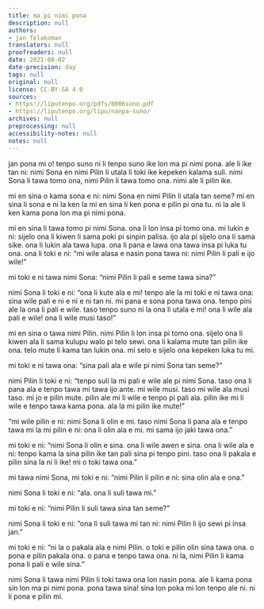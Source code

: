 ```yaml
---
title: ma pi nimi pona
description: null
authors:
- jan Telakoman
translators: null
proofreaders: null
date: 2021-08-02
date-precision: day
tags: null
original: null
license: CC-BY-SA 4.0
sources:
- https://liputenpo.org/pdfs/0006suno.pdf
- https://liputenpo.org/lipu/nanpa-suno/
archives: null
preprocessing: null
accessibility-notes: null
notes: null
---
```


jan pona mi o! tenpo suno ni li tenpo suno ike lon ma pi nimi pona. ale li ike tan ni: nimi Sona en nimi Pilin li utala li toki ike kepeken kalama suli. nimi Sona li tawa tomo ona, nimi Pilin li tawa tomo ona. nimi ale li pilin ike.

mi en sina o kama sona e ni: nimi Sona en nimi Pilin li utala tan seme? mi en sina li sona e ni la ken la mi en sina li ken pona e pilin pi ona tu. ni la ale li ken kama pona lon ma pi nimi pona.

mi en sina li tawa tomo pi nimi Sona. ona li lon insa pi tomo ona. mi lukin e ni: sijelo ona li kiwen li sama poki pi sinpin palisa. ijo ala pi sijelo ona li sama sike. ona li lukin ala tawa lupa. ona li pana e lawa ona tawa insa pi luka tu ona. ona li toki e ni: “mi wile alasa e nasin pona tawa ni: nimi Pilin li pali e ijo wile!”

mi toki e ni tawa nimi Sona: “nimi Pilin li pali e seme tawa sina?”

nimi Sona li toki e ni: “ona li kute ala e mi! tenpo ale la mi toki e ni tawa ona: sina wile pali e ni e ni e ni tan ni. mi pana e sona pona tawa ona. tenpo pini ale la ona li pali e wile. taso tenpo suno ni la ona li utala e mi! ona li wile ala pali e wile! ona li wile musi taso!”

mi en sina o tawa nimi Pilin. nimi Pilin li lon insa pi tomo ona. sijelo ona li kiwen ala li sama kulupu walo pi telo sewi. ona li kalama mute tan pilin ike ona. telo mute li kama tan lukin ona. mi selo e sijelo ona kepeken luka tu mi.

mi toki e ni tawa ona: “sina pali ala e wile pi nimi Sona tan seme?”

nimi Pilin li toki e ni: “tenpo suli la mi pali e wile ale pi nimi Sona. taso ona li pana ala e tenpo tawa mi tawa ijo ante. mi wile musi. taso mi wile ala musi taso. mi jo e pilin mute. pilin ale mi li wile e tenpo pi pali ala. pilin ike mi li wile e tenpo tawa kama pona. ala la mi pilin ike mute!”

“mi wile pilin e ni: nimi Sona li olin e mi. taso nimi Sona li pana ala e tenpo tawa mi la mi pilin e ni: ona li olin ala e mi. mi sama ijo jaki tawa ona.”

mi toki e ni: “nimi Sona li olin e sina. ona li wile awen e sina. ona li wile ala e ni: tenpo kama la sina pilin ike tan pali sina pi tenpo pini. taso ona li pakala e pilin sina la ni li ike! mi o toki tawa ona.”

mi tawa nimi Sona, mi toki e ni: “nimi Pilin li pilin e ni: sina olin ala e ona.”

nimi Sona li toki e ni: “ala. ona li suli tawa mi.”

mi toki e ni: “nimi Pilin li suli tawa sina tan seme?”

nimi Sona li toki e ni: “ona li suli tawa mi tan ni: nimi Pilin li ijo sewi pi insa jan.”

mi toki e ni: “ni la o pakala ala e nimi Pilin. o toki e pilin olin sina tawa ona. o pona e pilin pakala ona. o pana e tenpo tawa ona. ni la, nimi Pilin li kama pona li pali e wile sina.”

nimi Sona li tawa nimi Pilin li toki tawa ona lon nasin pona. ale li kama pona sin lon ma pi nimi pona. pona tawa sina! sina lon poka mi lon tenpo ale ni. ni li pona e pilin mi.